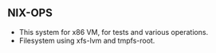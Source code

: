 ## NIX-OPS

- This system for x86 VM, for tests and various operations.
- Filesystem using xfs-lvm and tmpfs-root.
